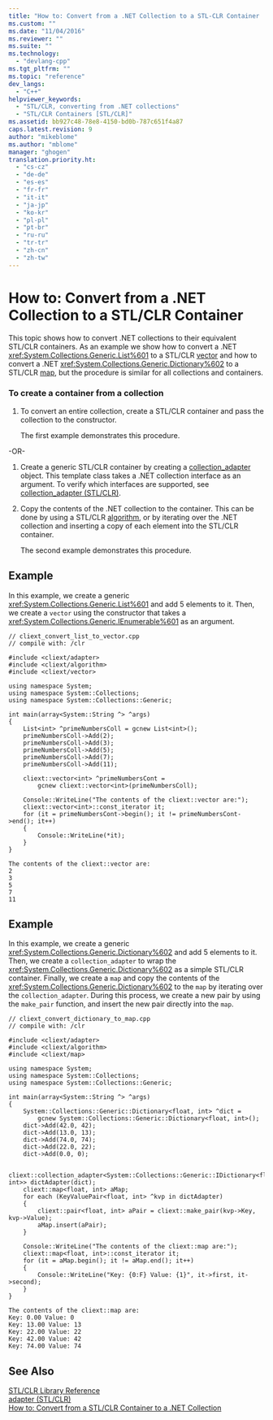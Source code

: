 ```yaml
---
title: "How to: Convert from a .NET Collection to a STL-CLR Container | Microsoft Docs"
ms.custom: ""
ms.date: "11/04/2016"
ms.reviewer: ""
ms.suite: ""
ms.technology: 
  - "devlang-cpp"
ms.tgt_pltfrm: ""
ms.topic: "reference"
dev_langs: 
  - "C++"
helpviewer_keywords: 
  - "STL/CLR, converting from .NET collections"
  - "STL/CLR Containers [STL/CLR]"
ms.assetid: bb927c48-78e8-4150-bd0b-787c651f4a87
caps.latest.revision: 9
author: "mikeblome"
ms.author: "mblome"
manager: "ghogen"
translation.priority.ht: 
  - "cs-cz"
  - "de-de"
  - "es-es"
  - "fr-fr"
  - "it-it"
  - "ja-jp"
  - "ko-kr"
  - "pl-pl"
  - "pt-br"
  - "ru-ru"
  - "tr-tr"
  - "zh-cn"
  - "zh-tw"
---
```

# How to: Convert from a .NET Collection to a STL/CLR Container
This topic shows how to convert .NET collections to their equivalent STL/CLR containers. As an example we show how to convert a .NET <xref:System.Collections.Generic.List%601> to a STL/CLR [vector](../dotnet/vector-stl-clr.md) and how to convert a .NET <xref:System.Collections.Generic.Dictionary%602> to a STL/CLR [map](../dotnet/map-stl-clr.md), but the procedure is similar for all collections and containers.  
  
### To create a container from a collection  
  
1.  To convert an entire collection, create a STL/CLR container and pass the collection to the constructor.  
  
     The first example demonstrates this procedure.  
  
 -OR-  
  
1.  Create a generic STL/CLR container by creating a [collection_adapter](../dotnet/collection-adapter-stl-clr.md) object. This template class takes a .NET collection interface as an argument. To verify which interfaces are supported, see [collection_adapter (STL/CLR)](../dotnet/collection-adapter-stl-clr.md).  
  
2.  Copy the contents of the .NET collection to the container. This can be done by using a STL/CLR [algorithm](../dotnet/algorithm-stl-clr.md), or by iterating over the .NET collection and inserting a copy of each element into the STL/CLR container.  
  
     The second example demonstrates this procedure.  
  
## Example  
 In this example, we create a generic <xref:System.Collections.Generic.List%601> and add 5 elements to it. Then, we create a `vector` using the constructor that takes a <xref:System.Collections.Generic.IEnumerable%601> as an argument.  
  
```  
// cliext_convert_list_to_vector.cpp  
// compile with: /clr  
  
#include <cliext/adapter>  
#include <cliext/algorithm>  
#include <cliext/vector>  
  
using namespace System;  
using namespace System::Collections;  
using namespace System::Collections::Generic;  
  
int main(array<System::String ^> ^args)  
{  
    List<int> ^primeNumbersColl = gcnew List<int>();  
    primeNumbersColl->Add(2);  
    primeNumbersColl->Add(3);  
    primeNumbersColl->Add(5);  
    primeNumbersColl->Add(7);  
    primeNumbersColl->Add(11);  
  
    cliext::vector<int> ^primeNumbersCont =  
        gcnew cliext::vector<int>(primeNumbersColl);  
  
    Console::WriteLine("The contents of the cliext::vector are:");  
    cliext::vector<int>::const_iterator it;  
    for (it = primeNumbersCont->begin(); it != primeNumbersCont->end(); it++)  
    {  
        Console::WriteLine(*it);  
    }  
}  
```  
  
```Output  
The contents of the cliext::vector are:  
2  
3  
5  
7  
11  
```  
  
## Example  
 In this example, we create a generic <xref:System.Collections.Generic.Dictionary%602> and add 5 elements to it. Then, we create a `collection_adapter` to wrap the <xref:System.Collections.Generic.Dictionary%602> as a simple STL/CLR container. Finally, we create a `map` and copy the contents of the <xref:System.Collections.Generic.Dictionary%602> to the `map` by iterating over the `collection_adapter`. During this process, we create a new pair by using the `make_pair` function, and insert the new pair directly into the `map`.  
  
```  
// cliext_convert_dictionary_to_map.cpp  
// compile with: /clr  
  
#include <cliext/adapter>  
#include <cliext/algorithm>  
#include <cliext/map>  
  
using namespace System;  
using namespace System::Collections;  
using namespace System::Collections::Generic;  
  
int main(array<System::String ^> ^args)  
{  
    System::Collections::Generic::Dictionary<float, int> ^dict =  
        gcnew System::Collections::Generic::Dictionary<float, int>();  
    dict->Add(42.0, 42);  
    dict->Add(13.0, 13);  
    dict->Add(74.0, 74);  
    dict->Add(22.0, 22);  
    dict->Add(0.0, 0);  
  
    cliext::collection_adapter<System::Collections::Generic::IDictionary<float, int>> dictAdapter(dict);  
    cliext::map<float, int> aMap;  
    for each (KeyValuePair<float, int> ^kvp in dictAdapter)  
    {  
        cliext::pair<float, int> aPair = cliext::make_pair(kvp->Key, kvp->Value);  
        aMap.insert(aPair);  
    }  
  
    Console::WriteLine("The contents of the cliext::map are:");  
    cliext::map<float, int>::const_iterator it;  
    for (it = aMap.begin(); it != aMap.end(); it++)  
    {  
        Console::WriteLine("Key: {0:F} Value: {1}", it->first, it->second);  
    }  
}  
```  
  
```Output  
The contents of the cliext::map are:  
Key: 0.00 Value: 0  
Key: 13.00 Value: 13  
Key: 22.00 Value: 22  
Key: 42.00 Value: 42  
Key: 74.00 Value: 74  
```  
  
## See Also  
 [STL/CLR Library Reference](../dotnet/stl-clr-library-reference.md)   
 [adapter (STL/CLR)](../dotnet/adapter-stl-clr.md)   
 [How to: Convert from a STL/CLR Container to a .NET Collection](../dotnet/how-to-convert-from-a-stl-clr-container-to-a-dotnet-collection.md)
